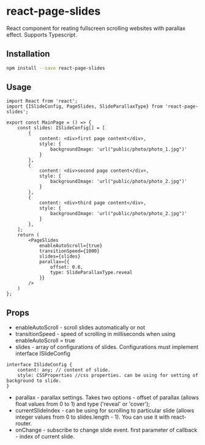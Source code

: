 # react-page-slides

React component for reating fullscreen scrolling websites with parallax effect. Supports Typescript.

## Installation
```sh
npm install --save react-page-slides
```

## Usage
```
import React from 'react';
import {ISlideConfig, PageSlides, SlideParallaxType} from 'react-page-slides';

export const MainPage = () => {
    const slides: ISlideConfig[] = [
        {
            content: <div>first page content</div>,
            style: {
                backgroundImage: 'url("public/photo/photo_1.jpg")'
            }
        },
        {
            content: <div>second page content</div>,
            style: {
                backgroundImage: 'url("public/photo/photo_2.jpg")'
            }
        },
        {
            content: <div>third page content</div>,
            style: {
                backgroundImage: 'url("public/photo/photo_2.jpg")'
            }
        },
    ];
    return (
        <PageSlides
            enableAutoScroll={true}
            transitionSpeed={1000}
            slides={slides}
            parallax={{
                offset: 0.6,
                type: SlideParallaxType.reveal
            }}
        />
    )
};
```

## Props

* enableAutoScroll - scroll slides automatically or not
* transitionSpeed - speed of scrolling in milliseconds when using enableAutoScroll = true
* slides - array of configurations of slides. Configurations must implement interface ISlideConfig
```
interface ISlideConfig {
    content: any; // content of slide.
    style: CSSProperties //css properties. can be using for setting of background to slide.
}
```
* parallax - parallax settings. Takes two options - offset of parallax (allows float values from 0 to 1) and type ('reveal' or 'cover');
* currentSlideIndex - can be using for scrolling to particular slide (allows integer values from 0 to slides.length - 1). You can use it with react-router.
* onChange - subscribe to change slide event. first parameter of callback - index of current slide.



